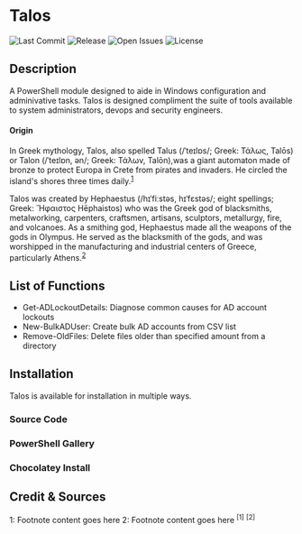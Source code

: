 # Talos
![Last Commit](https://img.shields.io/github/last-commit/altCipher/Talos?style=flat-square)
![Release](https://img.shields.io/github/v/release/altCipher/Talos?include_prereleases&style=flat-square)
![Open Issues](https://img.shields.io/github/issues-raw/altCipher/Talos?style=flat-square)
![License](https://img.shields.io/github/license/altCipher/Talos?style=flat-square)
## Description
A PowerShell module designed to aide in Windows configuration and adminivative tasks. Talos is designed compliment the suite of tools available to system administrators, devops and security engineers.
#### Origin
In Greek mythology, Talos, also spelled Talus (/ˈteɪlɒs/; Greek: Τάλως, Talōs) or Talon (/ˈteɪlɒn, ən/; Greek: Τάλων, Talōn),was a giant automaton made of bronze to protect Europa in Crete from pirates and invaders. He circled the island's shores three times daily.<sup>[1](#footnote1)</sup>  

Talos was created by Hephaestus (/hɪˈfiːstəs, hɪˈfɛstəs/; eight spellings; Greek: Ἥφαιστος Hēphaistos) who was the Greek god of blacksmiths, metalworking, carpenters, craftsmen, artisans, sculptors, metallurgy, fire, and volcanoes. As a smithing god, Hephaestus made all the weapons of the gods in Olympus. He served as the blacksmith of the gods, and was worshipped in the manufacturing and industrial centers of Greece, particularly Athens.<sup>[2](#footnote2)</sup>
## List of Functions
* Get-ADLockoutDetails: Diagnose common causes for AD account lockouts
* New-BulkADUser: Create bulk AD accounts from CSV list
* Remove-OldFiles: Delete files older than specified amount from a directory
## Installation
Talos is available for installation in multiple ways.
### Source Code
### PowerShell Gallery
### Chocolatey Install
## Credit & Sources
<a name="footnote1">1</a>: Footnote content goes here
<a name="footnote2">2</a>: Footnote content goes here
<sup>[1]</sup>
<sup>[2]</sup>
